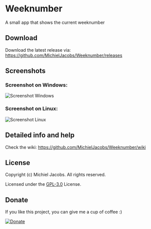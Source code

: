# Weeknumber
A small app that shows the current weeknumber

## Download
Download the latest release via:
https://github.com/MichielJacobs/Weeknumber/releases

## Screenshots
### Screenshot on Windows:
![Screenshot Windows](https://github.com/MichielJacobs/Weeknumber/blob/master/.github/screenshots/windows.png?raw=true) 

### Screenshot on Linux:
![Screenshot Linux](https://github.com/MichielJacobs/Weeknumber/blob/master/.github/screenshots/linux.png?raw=true)

## Detailed info and help
Check the wiki:
https://github.com/MichielJacobs/Weeknumber/wiki

## License
Copyright (c) Michiel Jacobs. All rights reserved.

Licensed under the [GPL-3.0](https://github.com/MichielJacobs/Weeknumber/blob/master/LICENSE) License.

## Donate
If you like this project, you can give me a cup of coffee :)

[![Donate](https://www.paypalobjects.com/en_US/i/btn/btn_donateCC_LG.gif)](http://paypal.me/MichielJacobs)
